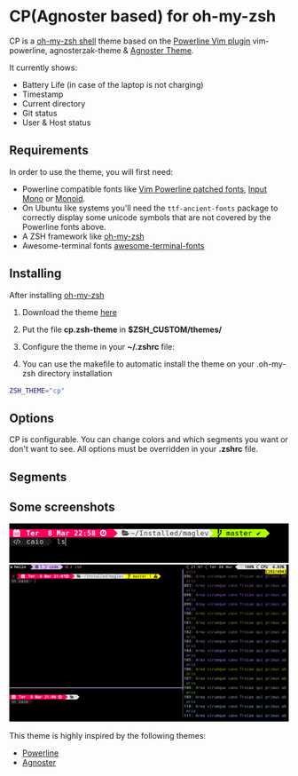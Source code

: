 # CP(Agnoster based) for oh-my-zsh
CP is a [oh-my-zsh shell](https://github.com/robbyrussell/oh-my-zsh) theme based on the
[Powerline Vim plugin](https://github.com/Lokaltog/vim-powerline) vim-powerline, agnosterzak-theme &
[Agnoster Theme](https://gist.github.com/agnoster/3712874).


It currently shows:
- Battery Life (in case of the laptop is not charging)
- Timestamp
- Current directory
- Git status
- User & Host status

## Requirements

In order to use the theme, you will first need:

* Powerline compatible fonts like [Vim Powerline patched fonts](https://github.com/Lokaltog/powerline-fonts), [Input Mono](http://input.fontbureau.com/) or [Monoid](http://larsenwork.com/monoid/).
* On Ubuntu like systems you'll need the `ttf-ancient-fonts` package to correctly display some unicode symbols that are not covered by the Powerline fonts above.
* A ZSH framework like [oh-my-zsh](https://github.com/robbyrussell/oh-my-zsh)
* Awesome-terminal fonts [awesome-terminal-fonts](https://github.com/gabrielelana/awesome-terminal-fonts)


## Installing

After installing [oh-my-zsh](https://github.com/robbyrussell/oh-my-zsh)

1. Download the theme [here](http://raw.github.com/caiocutrim/cp-oh-my-zsh-theme/master/cp.zsh-theme)

2. Put the file **cp.zsh-theme** in **$ZSH_CUSTOM/themes/**

3. Configure the theme in your **~/.zshrc** file:

4. You can use the makefile to automatic install the theme on your .oh-my-zsh directory installation


```bash
ZSH_THEME="cp"
```

## Options

CP is configurable. You can change colors and which segments you want
or don't want to see. All options must be overridden in your **.zshrc** file.

## Segments

## Some screenshots

![screenshot1](images/screenshot1.png)
![screenshot2](images/screenshot2.png)

This theme is highly inspired by the following themes:
- [Powerline](https://github.com/jeremyFreeAgent/oh-my-zsh-powerline-theme)
- [Agnoster](https://gist.github.com/agnoster/3712874)

